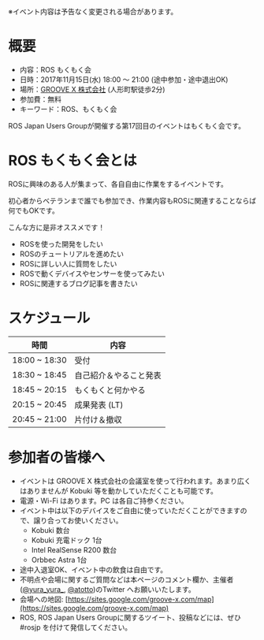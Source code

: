 ※イベント内容は予告なく変更される場合があります。

# 概要

- 内容：ROS もくもく会
- 日時：2017年11月15日(水) 18:00 〜 21:00 (途中参加・途中退出OK)
- 場所：[GROOVE X 株式会社](https://sites.google.com/groove-x.com/map) (人形町駅徒歩2分)
- 参加費：無料
- キーワード：ROS、もくもく会

ROS Japan Users Groupが開催する第17回目のイベントはもくもく会です。

# ROS もくもく会とは

ROSに興味のある人が集まって、各自自由に作業をするイベントです。

初心者からベテランまで誰でも参加でき、作業内容もROSに関連することならば何でもOKです。

こんな方に是非オススメです！

- ROSを使った開発をしたい
- ROSのチュートリアルを進めたい
- ROSに詳しい人に質問をしたい
- ROSで動くデバイスやセンサーを使ってみたい
- ROSに関連するブログ記事を書きたい

# スケジュール

| 時間 | 内容 |
|------|------|
| 18:00 ~ 18:30 | 受付 |
| 18:30 ~ 18:45 | 自己紹介＆やること発表 |
| 18:45 ~ 20:15 | もくもくと何かやる |
| 20:15 ~ 20:45 | 成果発表 (LT) |
| 20:45 ~ 21:00 | 片付け＆撤収 |

# 参加者の皆様へ

- イベントは GROOVE X 株式会社の会議室を使って行われます。あまり広くはありませんが Kobuki 等を動かしていただくことも可能です。
- 電源・Wi-Fi はあります。PC は各自ご持参ください。
- イベント中は以下のデバイスをご自由に使っていただくことができますので、譲り合ってお使いください。
    - Kobuki 数台
    - Kobuki 充電ドック 1台
    - Intel RealSense R200 数台
    - Orbbec Astra 1台
- 途中入退室OK、イベント中の飲食は自由です。
- 不明点や会場に関するご質問などは本ページのコメント欄か、主催者([@yura\_yura\_](https://twitter.com/yura_yura_), [@atotto](https://twitter.com/atotto))のTwitter へお願いいたします。
- 会場への地図: [https://sites.google.com/groove-x.com/map](https://sites.google.com/groove-x.com/map)
- ROS, ROS Japan Users Groupに関するツイート、投稿などには、ぜひ #rosjp を付けて発信してください。
